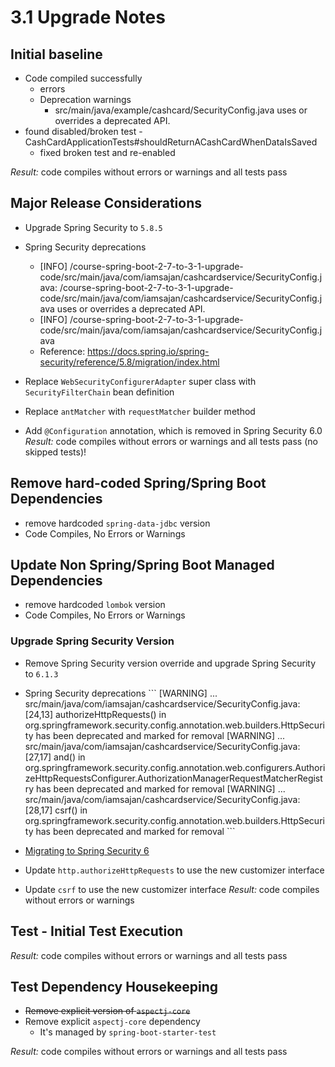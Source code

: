 # 3.1 Upgrade Notes

## Initial baseline

- Code compiled successfully
    - errors
    - Deprecation warnings
        - src/main/java/example/cashcard/SecurityConfig.java uses or overrides a deprecated API.
- found disabled/broken test - CashCardApplicationTests#shouldReturnACashCardWhenDataIsSaved
    - fixed broken test and re-enabled

_Result:_ code compiles without errors or warnings and all tests pass

## Major Release Considerations

- Upgrade Spring Security to `5.8.5`
- Spring Security deprecations
    - [INFO] /course-spring-boot-2-7-to-3-1-upgrade-code/src/main/java/com/iamsajan/cashcardservice/SecurityConfig.java:
      /course-spring-boot-2-7-to-3-1-upgrade-code/src/main/java/com/iamsajan/cashcardservice/SecurityConfig.java uses or
      overrides a deprecated API.
    - [INFO] /course-spring-boot-2-7-to-3-1-upgrade-code/src/main/java/com/iamsajan/cashcardservice/SecurityConfig.java
    - Reference: https://docs.spring.io/spring-security/reference/5.8/migration/index.html

- Replace `WebSecurityConfigurerAdapter` super class with `SecurityFilterChain` bean definition
- Replace `antMatcher` with `requestMatcher` builder method
- Add `@Configuration` annotation, which is removed in Spring Security 6.0
  _Result:_ code compiles without errors or warnings and all tests pass (no skipped tests)!

## Remove hard-coded Spring/Spring Boot Dependencies

- remove hardcoded `spring-data-jdbc` version
- Code Compiles, No Errors or Warnings

## Update Non Spring/Spring Boot Managed Dependencies

- remove hardcoded `lombok` version
- Code Compiles, No Errors or Warnings

### Upgrade Spring Security Version

- Remove Spring Security version override and upgrade Spring Security to `6.1.3`
- Spring Security deprecations
  \`\`\`
  [WARNING] ... src/main/java/com/iamsajan/cashcardservice/SecurityConfig.java:[24,13] authorizeHttpRequests() in
  org.springframework.security.config.annotation.web.builders.HttpSecurity has been deprecated and marked for removal
  [WARNING] ... src/main/java/com/iamsajan/cashcardservice/SecurityConfig.java:[27,17] and() in
  org.springframework.security.config.annotation.web.configurers.AuthorizeHttpRequestsConfigurer.AuthorizationManagerRequestMatcherRegistry
  has been deprecated and marked for removal
  [WARNING] ... src/main/java/com/iamsajan/cashcardservice/SecurityConfig.java:[28,17] csrf() in
  org.springframework.security.config.annotation.web.builders.HttpSecurity has been deprecated and marked for removal
  \`\`\`
- [Migrating to Spring Security 6](https://docs.spring.io/spring-security/reference/6.0/migration/index.html)

- Update `http.authorizeHttpRequests` to use the new customizer interface
- Update `csrf` to use the new customizer interface
  _Result:_ code compiles without errors or warnings

## Test - Initial Test Execution

_Result:_ code compiles without errors or warnings and all tests pass

## Test Dependency Housekeeping

- ~~Remove explicit version of `aspectj-core`~~
- Remove explicit `aspectj-core` dependency
    - It's managed by `spring-boot-starter-test`

_Result:_ code compiles without errors or warnings and all tests pass